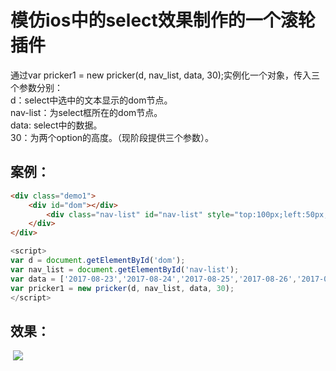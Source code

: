 # 模仿ios中的select效果制作的一个滚轮插件
通过var pricker1 = new pricker(d, nav_list, data, 30);实例化一个对象，传入三个参数分别：<br/>
d：select中选中的文本显示的dom节点。<br/>
nav-list：为select框所在的dom节点。<br/>
data: select中的数据。<br/>
30：为两个option的高度。（现阶段提供三个参数）。<br/>
## 案例：
```html
<div class="demo1">
	<div id="dom"></div>
		<div class="nav-list" id="nav-list" style="top:100px;left:50px;">
	</div>
</div>
```
```javascript
<script>
var d = document.getElementById('dom');
var nav_list = document.getElementById('nav-list');
var data = ['2017-08-23','2017-08-24','2017-08-25','2017-08-26','2017-08-27','2017-08-28','2017-08-29','2017-08-30','2017-08-31','2017-09-01','2017-09-02','2017-09-03','2017-09-04','2017-09-05','2017-09-06','2017-09-07','2017-09-08','2017-09-09','2017-09-10','2017-09-11','2017-09-12','2017-09-13','2017-09-14','2017-09-15','2017-09-16','2017-09-17','2017-09-18','2017-09-19'];
var pricker1 = new pricker(d, nav_list, data, 30);
</script>
```
## 效果：
  ![](https://github.com/erpang123/pricker-dmeo/raw/master/Screenshots/pricker.png)
